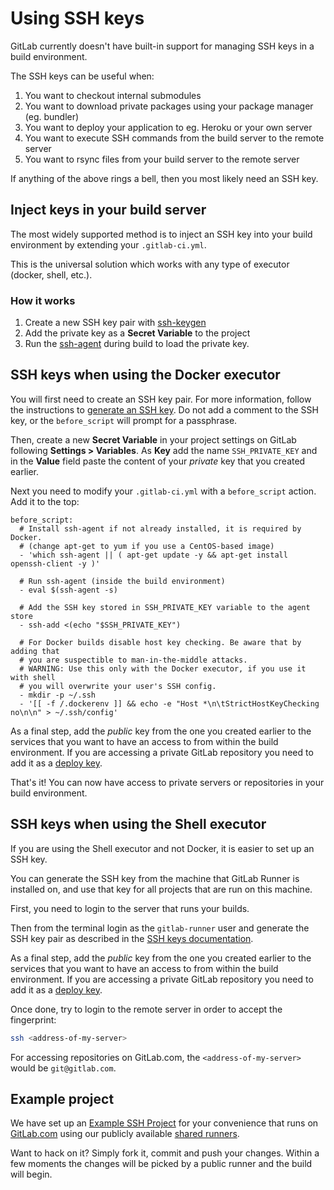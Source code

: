 # Using SSH keys

GitLab currently doesn't have built-in support for managing SSH keys in a build
environment.

The SSH keys can be useful when:

1. You want to checkout internal submodules
2. You want to download private packages using your package manager (eg. bundler)
3. You want to deploy your application to eg. Heroku or your own server
4. You want to execute SSH commands from the build server to the remote server
5. You want to rsync files from your build server to the remote server

If anything of the above rings a bell, then you most likely need an SSH key.

## Inject keys in your build server

The most widely supported method is to inject an SSH key into your build
environment by extending your `.gitlab-ci.yml`.

This is the universal solution which works with any type of executor
(docker, shell, etc.).

### How it works

1. Create a new SSH key pair with [ssh-keygen][]
2. Add the private key as a **Secret Variable** to the project
3. Run the [ssh-agent][] during build to load the private key.

## SSH keys when using the Docker executor

You will first need to create an SSH key pair. For more information, follow the
instructions to [generate an SSH key](../../ssh/README.md). Do not add a comment
to the SSH key, or the `before_script` will prompt for a passphrase.

Then, create a new **Secret Variable** in your project settings on GitLab
following **Settings > Variables**. As **Key** add the name `SSH_PRIVATE_KEY`
and in the **Value** field paste the content of your _private_ key that you
created earlier.

Next you need to modify your `.gitlab-ci.yml` with a `before_script` action.
Add it to the top:

```
before_script:
  # Install ssh-agent if not already installed, it is required by Docker.
  # (change apt-get to yum if you use a CentOS-based image)
  - 'which ssh-agent || ( apt-get update -y && apt-get install openssh-client -y )'

  # Run ssh-agent (inside the build environment)
  - eval $(ssh-agent -s)

  # Add the SSH key stored in SSH_PRIVATE_KEY variable to the agent store
  - ssh-add <(echo "$SSH_PRIVATE_KEY")

  # For Docker builds disable host key checking. Be aware that by adding that
  # you are suspectible to man-in-the-middle attacks.
  # WARNING: Use this only with the Docker executor, if you use it with shell
  # you will overwrite your user's SSH config.
  - mkdir -p ~/.ssh
  - '[[ -f /.dockerenv ]] && echo -e "Host *\n\tStrictHostKeyChecking no\n\n" > ~/.ssh/config'
```

As a final step, add the _public_ key from the one you created earlier to the
services that you want to have an access to from within the build environment.
If you are accessing a private GitLab repository you need to add it as a
[deploy key](../../ssh/README.md#deploy-keys).

That's it! You can now have access to private servers or repositories in your
build environment.

## SSH keys when using the Shell executor

If you are using the Shell executor and not Docker, it is easier to set up an
SSH key.

You can generate the SSH key from the machine that GitLab Runner is installed
on, and use that key for all projects that are run on this machine.

First, you need to login to the server that runs your builds.

Then from the terminal login as the `gitlab-runner` user and generate the SSH
key pair as described in the [SSH keys documentation](../../ssh/README.md).

As a final step, add the _public_ key from the one you created earlier to the
services that you want to have an access to from within the build environment.
If you are accessing a private GitLab repository you need to add it as a
[deploy key](../../ssh/README.md#deploy-keys).

Once done, try to login to the remote server in order to accept the fingerprint:

```bash
ssh <address-of-my-server>
```

For accessing repositories on GitLab.com, the `<address-of-my-server>` would be
`git@gitlab.com`.

## Example project

We have set up an [Example SSH Project][ssh-example-repo] for your convenience
that runs on [GitLab.com](https://gitlab.com) using our publicly available
[shared runners](../runners/README.md).

Want to hack on it? Simply fork it, commit and push your changes. Within a few
moments the changes will be picked by a public runner and the build will begin.

[ssh-keygen]: http://linux.die.net/man/1/ssh-keygen
[ssh-agent]: http://linux.die.net/man/1/ssh-agent
[ssh-example-repo]: https://gitlab.com/gitlab-examples/ssh-private-key/
